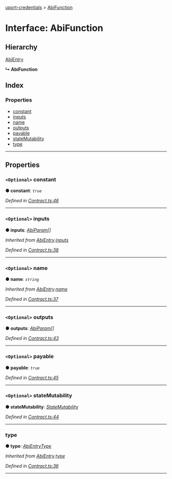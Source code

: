 [uport-credentials](../README.md) > [AbiFunction](../interfaces/abifunction.md)

# Interface: AbiFunction

## Hierarchy

 [AbiEntry](abientry.md)

**↳ AbiFunction**

## Index

### Properties

* [constant](abifunction.md#constant)
* [inputs](abifunction.md#inputs)
* [name](abifunction.md#name)
* [outputs](abifunction.md#outputs)
* [payable](abifunction.md#payable)
* [stateMutability](abifunction.md#statemutability)
* [type](abifunction.md#type)

---

## Properties

<a id="constant"></a>

### `<Optional>` constant

**● constant**: *`true`*

*Defined in [Contract.ts:46](https://github.com/uport-project/uport-credentials/blob/2b03873/src/Contract.ts#L46)*

___
<a id="inputs"></a>

### `<Optional>` inputs

**● inputs**: *[AbiParam](abiparam.md)[]*

*Inherited from [AbiEntry](abientry.md).[inputs](abientry.md#inputs)*

*Defined in [Contract.ts:38](https://github.com/uport-project/uport-credentials/blob/2b03873/src/Contract.ts#L38)*

___
<a id="name"></a>

### `<Optional>` name

**● name**: *`string`*

*Inherited from [AbiEntry](abientry.md).[name](abientry.md#name)*

*Defined in [Contract.ts:37](https://github.com/uport-project/uport-credentials/blob/2b03873/src/Contract.ts#L37)*

___
<a id="outputs"></a>

### `<Optional>` outputs

**● outputs**: *[AbiParam](abiparam.md)[]*

*Defined in [Contract.ts:43](https://github.com/uport-project/uport-credentials/blob/2b03873/src/Contract.ts#L43)*

___
<a id="payable"></a>

### `<Optional>` payable

**● payable**: *`true`*

*Defined in [Contract.ts:45](https://github.com/uport-project/uport-credentials/blob/2b03873/src/Contract.ts#L45)*

___
<a id="statemutability"></a>

### `<Optional>` stateMutability

**● stateMutability**: *[StateMutability](../enums/statemutability.md)*

*Defined in [Contract.ts:44](https://github.com/uport-project/uport-credentials/blob/2b03873/src/Contract.ts#L44)*

___
<a id="type"></a>

###  type

**● type**: *[AbiEntryType](../enums/abientrytype.md)*

*Inherited from [AbiEntry](abientry.md).[type](abientry.md#type)*

*Defined in [Contract.ts:36](https://github.com/uport-project/uport-credentials/blob/2b03873/src/Contract.ts#L36)*

___

